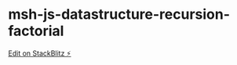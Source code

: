 # msh-js-datastructure-recursion-factorial

[Edit on StackBlitz ⚡️](https://stackblitz.com/edit/msh-js-datastructure-recursion-factorial)